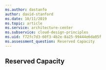 ```yaml
---
ms.author: dastanfo
author: david-stanford
ms.date: 10/11/2019
ms.topic: article
ms.service: architecture-center
ms.subservice: cloud-design-principles
ms.uid: f72fc7d3-60f3-4b2e-8a25-99444e6da05f
ms.assessment_question: Reserved Capacity
---
```

## Reserved Capacity


